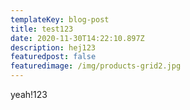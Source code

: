 ```yaml
---
templateKey: blog-post
title: test123
date: 2020-11-30T14:22:10.897Z
description: hej123
featuredpost: false
featuredimage: /img/products-grid2.jpg
---
```

yeah!123